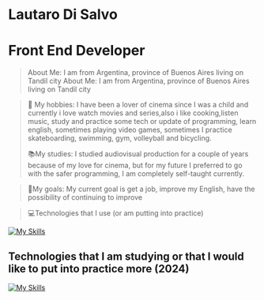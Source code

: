 
# Lautaro Di Salvo

# Front End Developer


> About Me: I am from Argentina, province of Buenos Aires living on Tandil city
> About Me: I am from Argentina, province of Buenos Aires living on Tandil city

>🤙 My hobbies: I have been a lover of cinema since I was a child and currently i love watch movies and series,also i like cooking,listen music, study and practice some tech or update of programming, learn english, sometimes playing video games, sometimes I practice skateboarding, swimming, gym, volleyball and bicycling.
>
> 📚My studies: I studied audiovisual production for a couple of years because of my love for cinema, but for my future I preferred to go with the safer programming, I am completely self-taught currently.

> 🙌My goals: My current goal is get a job, improve my English, have the possibility of continuing to improve

> 💻Technologies that I use (or am putting into practice)

[![My Skills](https://skillicons.dev/icons?i=html,css,js,tailwind,typescript,react,figma,vite,premiere,npm,yarn,notion,powershell,bash,scss,vscode,git,netlify,linkedin,firebase,discord,codepen)](https://skillicons.dev)

## Technologies that I am studying or that I would like to put into practice more (2024)
[![My Skills](https://skillicons.dev/icons?i=java,mysql,redux,astro)](https://skillicons.dev)






